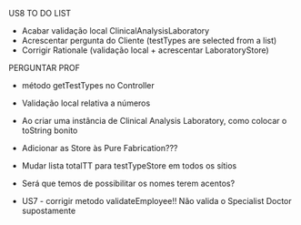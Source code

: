 US8 TO DO LIST

* Acabar validação local ClinicalAnalysisLaboratory
* Acrescentar pergunta do Cliente (testTypes are selected from a list)
* Corrigir Rationale (validação local + acrescentar LaboratoryStore)

PERGUNTAR PROF
* método getTestTypes no Controller
* Validação local relativa a números
* Ao criar uma instância de Clinical Analysis Laboratory, como colocar o toString bonito
* Adicionar as Store às Pure Fabrication???

* Mudar lista totalTT para testTypeStore em todos os sítios

* Será que temos de possibilitar os nomes terem acentos?

* US7 - corrigir metodo validateEmployee!! Não valida o Specialist Doctor supostamente